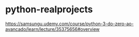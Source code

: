 # python-realprojects
https://samsungu.udemy.com/course/python-3-do-zero-ao-avancado/learn/lecture/35375656#overview
